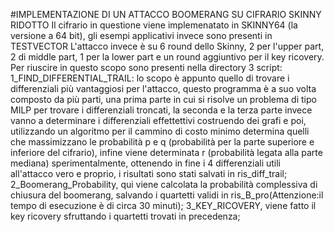 #IMPLEMENTAZIONE DI UN ATTACCO BOOMERANG SU CIFRARIO SKINNY RIDOTTO
Il cifrario in questione viene implemenatato in SKINNY64 (la versione a 64 bit), gli esempi applicativi invece sono presenti in TESTVECTOR
L'attacco invece è su 6 round dello Skinny, 2 per l'upper part, 2 di middle part, 1 per la lower part e un round aggiuntivo per il key ricovery.
Per riuscire in questo scopo sono presenti nella directory 3 script:
1_FIND_DIFFERENTIAL_TRAIL: lo scopo è appunto quello di trovare i differenziali più vantaggiosi per l'attacco, questo programma è a suo volta composto da più parti, 
una prima parte in cui si risolve un problema di tipo MILP per trovare i differenziali troncati, la seconda e la terza parte invece vanno a determinare i differenziali
effettettivi costruendo dei grafi e poi, utilizzando un algoritmo per il cammino di costo minimo determina quelli che massimizzano le probabilità p e q (probabilità per la parte superiore
e inferiore del cifrario), infine viene determinata r (probabilità legata alla parte mediana) sperimentalmente, ottenendo in fine i 4 differenziali utili all'attacco vero e proprio, i risultati
sono stati salvati in ris_diff_trail;
2_Boomerang_Probability, qui viene calcolata la probabilità complessiva di chiusura del boomerang, salvando i quartetti validi in ris_B_pro(Attenzione:il tempo di esecuzione è di circa 30 minuti);
3_KEY_RICOVERY, viene fatto il key ricovery sfruttando i quartetti trovati in precedenza;
